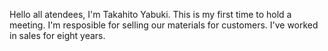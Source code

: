 Hello all atendees, I'm Takahito Yabuki.
This is my first time to hold a meeting.
I'm resposible for selling our materials for customers.
I've worked in sales for eight years.